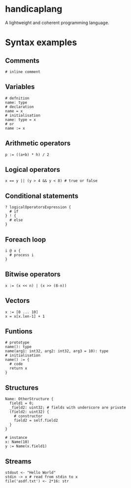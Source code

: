 # handicaplang
A lightweight and coherent programming language.

# Syntax examples

## Comments
```
# inline comment
```

## Variables
```
# defnition
name: type
# declaration
name = x
# initialisation
name: type = x
# or
name := x
```

## Arithmetic operators
```
p := ((a+b) * h) / 2
```

## Logical operators
```
x == y || (y > 4 && y < 8) # true or false
```

## Conditional statements
```
? logicalOperatorsExpression {
  # if
} ! {
  # else
}
```


## Foreach loop
```
i @ x {
  # process i
}
```

## Bitwise operators
```
x := (x << n) | (x >> (8-n))
```

## Vectors
```
x := [0 ... 10]
x = x[x.len-1] + 1
```

## Funtions
```
# prototype
name(): type
name(arg1: int32, arg2: int32, arg3 = 10): type
# initialisation
name() := {
  # code
  return x
}
```

## Structures
```
Name: OtherStructure {
  field1 = 0;
  _field2: uint32; # fields with underscore are private
  (field2: uint32) {
    # constructor
    field2 = self.field2
  }
}

# instance
x: Name(10)
y := Name(x.field1)
```

## Streams
```
stdout <- "Hello World"
stdin -> x # read from stdin to x
file('asdf.txt') <- 2*16: str
```
